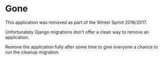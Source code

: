# Gone

This application was removed as part of the Winter Sprint 2016/2017.

Unfortunately Django migrations don't offer a clean way to remove an
application.

Remove the application fully after some time to give everyone a chance to run
the cleanup migration.
